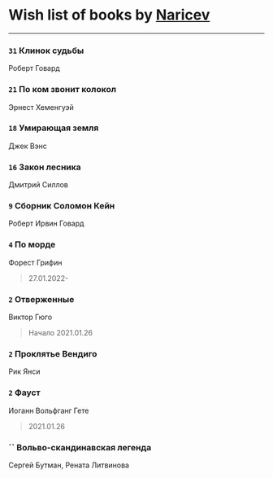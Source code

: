 # Wish list of books by [Naricev](https://plus.google.com/u/0/107090515204537133928/)
---

### `31` Клинок судьбы
Роберт Говард

### `21` По ком звонит колокол
Эрнест Хеменгуэй

### `18` Умирающая земля
Джек Вэнс

### `16` Закон лесника
Дмитрий Силлов

### `9` Сборник Соломон Кейн
Роберт Ирвин Говард

### `4` По морде
Форест Грифин
> 27.01.2022-

### `2` Отверженные
Виктор Гюго
> Начало 2021.01.26

### `2` Проклятье Вендиго
Рик Янси

### `2` Фауст
Иоганн Вольфганг Гете
> 2021.01.26

### `` Вольво-скандинавская легенда
Сергей Бутман, Рената Литвинова

